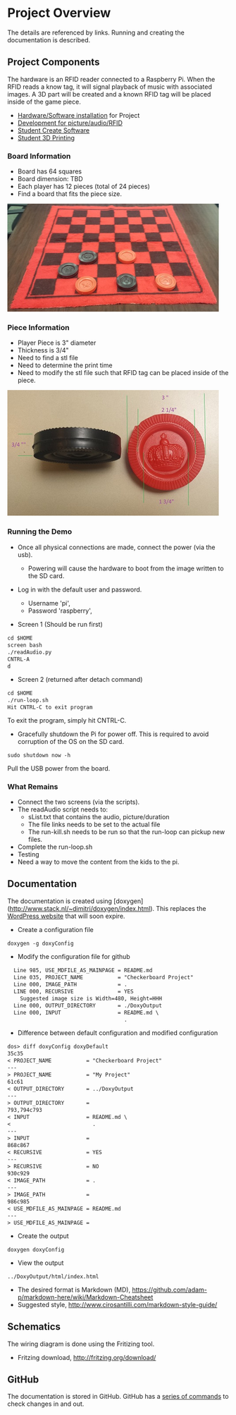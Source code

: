 # Project Overview

The details are referenced by links. Running and creating the documentation is described.

## Project Components

The hardware is an RFID reader connected to a Raspberry Pi.
When the RFID reads a know tag, it will signal playback of music with associated images.
A 3D part will be created and a known RFID tag will be placed inside of the game piece.

* [Hardware/Software installation](hw-project.md) for Project 
* [Development for picture/audio/RFID](sw-development.md)
* [Student Create Software](sc-project.md)
* [Student 3D Printing](sc-print3d.md)

### Board Information

* Board has 64 squares
* Board dimension: TBD
* Each player has 12 pieces (total of 24 pieces)
* Find a board that fits the piece size.

![](img/CheckerBoard-doxy.jpg)

### Piece Information

* Player Piece is 3" diameter
* Thickness is 3/4"
* Need to find a stl file
* Need to determine the print time
* Need to modify the stl file such that RFID tag can be placed inside of the piece.

![](img/CheckerMeasure-doxy.jpg)

### Running the Demo

* Once all physical connections are made, connect the power (via the usb).
  * Powering will cause the hardware to boot from the image written to the SD card.
* Log in with the default user and password.
  * Username 'pi',
  * Password 'raspberry',

* Screen 1 (Should be run first)
```
cd $HOME
screen bash
./readAudio.py
CNTRL-A
d
```
* Screen 2 (returned after detach command)
```
cd $HOME
./run-loop.sh
Hit CNTRL-C to exit program
```
To exit the program, simply hit CNTRL-C. 

* Gracefully shutdown the Pi for power off. 
This is required to avoid corruption of the OS on the SD card.
```
sudo shutdown now -h
```
Pull the USB power from the board.


### What Remains

* Connect the two screens (via the scripts).
* The readAudio script needs to:
  * sList.txt that contains the audio, picture/duration
  * The file links needs to be set to the actual file
  * The run-kill.sh needs to be run so that the run-loop can pickup new files.
* Complete the run-loop.sh
* Testing
* Need a way to move the content from the kids to the pi.

## Documentation

The documentation is created using [doxygen] (http://www.stack.nl/~dimitri/doxygen/index.html). This replaces the [WordPress website](http://www.stemfromgirls.org/janet-test/) that will soon expire.

* Create a configuration file
```
doxygen -g doxyConfig
```
* Modify the configuration file for github
```
  Line 985, USE_MDFILE_AS_MAINPAGE = README.md
  Line 035, PROJECT_NAME           = "Checkerboard Project"
  Line 000, IMAGE_PATH             = .
  LINE 000, RECURSIVE              = YES
    Suggested image size is Width=480, Height=HHH
  Line 000, OUTPUT_DIRECTORY       = ./DoxyOutput
  Line 000, INPUT                  = README.md \
                                     .
```
* Difference between default configuration and modified configuration
```
dos> diff doxyConfig doxyDefault
35c35
< PROJECT_NAME           = "Checkerboard Project"
---
> PROJECT_NAME           = "My Project"
61c61
< OUTPUT_DIRECTORY       = ../DoxyOutput
---
> OUTPUT_DIRECTORY       =
793,794c793
< INPUT                  = README.md \
<                          .
---
> INPUT                  =
868c867
< RECURSIVE              = YES
---
> RECURSIVE              = NO
930c929
< IMAGE_PATH             = .
---
> IMAGE_PATH             =
986c985
< USE_MDFILE_AS_MAINPAGE = README.md
---
> USE_MDFILE_AS_MAINPAGE =
```
* Create the output
```
doxygen doxyConfig
```
* View the output
```
../DoxyOutput/html/index.html
```
* The desired format is Markdown (MD), https://github.com/adam-p/markdown-here/wiki/Markdown-Cheatsheet  
* Suggested style, http://www.cirosantilli.com/markdown-style-guide/

## Schematics

The wiring diagram is done using the Fritizing tool.

* Fritzing download, http://fritzing.org/download/

## GitHub

The documentation is stored in GitHub. GitHub has a [series of commands](sw-github.md) to check changes in and out.
